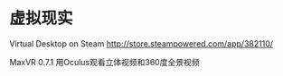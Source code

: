 # 虚拟现实

Virtual Desktop on Steam
http://store.steampowered.com/app/382110/

MaxVR 0.7.1
用Oculus观看立体视频和360度全景视频

